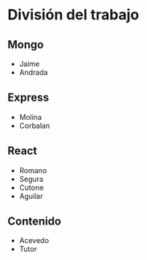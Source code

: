 # División del trabajo

## Mongo 
- Jaime
- Andrada

## Express
- Molina
- Corbalan

## React 
- Romano
- Segura
- Cutone
- Aguilar

## Contenido
- Acevedo
- Tutor